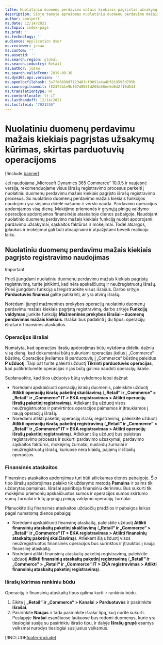 ```yaml
---
title: Nuolatiniu duomenų perdavimu mažais kiekiais pagrįstas užsakymų kūrimas, skirtas parduotuvių operacijoms
description: Šioje temoje aprašomas nuolatiniu duomenų perdavimu mažais kiekiais pagrįstas užsakymų kūrimas, skirtas operacijoms „Microsoft Dynamics 365 Commerce”.
author: analpert
ms.date: 12/14/2021
ms.topic: index-page
ms.prod: ''
ms.technology: ''
audience: Application User
ms.reviewer: josaw
ms.custom: ''
ms.assetid: ''
ms.search.region: global
ms.search.industry: Retail
ms.author: josaw
ms.search.validFrom: 2019-09-30
ms.dyn365.ops.version: ''
ms.openlocfilehash: 3a7fd8698d7123403cf9092a4a4bf810595d795b
ms.sourcegitcommit: f82372b1e9bf67d055fd265b68ee6d0d2f10d533
ms.translationtype: HT
ms.contentlocale: lt-LT
ms.lasthandoff: 12/14/2021
ms.locfileid: "7921250"
---
```

# <a name="trickle-feed-based-order-creation-for-retail-store-transactions"></a>Nuolatiniu duomenų perdavimu mažais kiekiais pagrįstas užsakymų kūrimas, skirtas parduotuvių operacijoms

[!include [banner](includes/banner.md)]

Jei naudojama „Microsoft Dynamics 365 Commerce“ 10.0.5 ir naujesnė versija, rekomenduojame visus išrašų registravimo procesus perkelti į nuolatiniu duomenų perdavimu mažais kiekiais pagrįsto išrašų registravimo procesus. Su nuolatinio duomenų perdavimo mažais kiekiais funkcijos naudojimu yra siejama didelė našumo ir verslo nauda. Pardavimo operacijos apdorojamos visą dieną. Mokėjimo priemonės ir grynųjų pinigų valdymo operacijos apdorojamos finansinėje ataskaitoje dienos pabaigoje. Naudojant nuolatinio duomenų perdavimo mažais kiekiais funkciją nuolat apdorojami pardavimo užsakymai, sąskaitos faktūros ir mokėjimai. Todėl atsargos, įplaukos ir mokėjimai gali būti atnaujinami ir atpažįstami beveik realiuoju laiku.

## <a name="use-trickle-feed-based-posting"></a>Nuolatiniu duomenų perdavimu mažais kiekiais pagrįsto registravimo naudojimas

> [!IMPORTANT]
> Prieš įjungdami nuolatiniu duomenų perdavimu mažais kiekiais pagrįstą registravimą, turite įsitikinti, kad nėra apskaičiuotų ir neužregistruotų išrašų. Prieš įjungdami funkciją užregistruokite visus išrašus. Darbo srityje **Parduotuvės finansai** galite patikrinti, ar yra atvirų išrašų.

Norėdami įjungti mažmeninės prekybos operacijų nuolatiniu duomenų perdavimu mažais kiekiais pagrįstą registravimą, darbo srityje **Funkcijų valdymas** įjunkite funkciją **Mažmeninės prekybos išrašai – duomenų perdavimas mažais kiekiais**. Išrašai bus padalinti į du tipus: operacijų išrašai ir finansinės ataskaitos.

### <a name="transactional-statements"></a>Operacijos išrašai

Numatyta, kad operacijos išrašų apdorojimas būtų vykdoma dideliu dažniu visą dieną, kad dokumentai būtų sukuriami operacijas įkėlus į „Commerce“ būstinę. Operacijos įkeliamos iš parduotuvių į „Commerce“ būstinę paleidus **P užduotį**. Taip pat turite paleisti užduotį **Tikrinti parduotuvės operacijas**, kad patikrintumėte operacijas ir jas būtų galima naudoti operacijų išraše.

Suplanuokite, kad šios užduotys būtų vykdomos labai dažnai:

- Norėdami apskaičiuoti operacijų išrašų duomenis, paleiskite užduotį **Atlikti operacijų išrašų paketinį skaičiavimą** (**„Retail“ ir „Commerce“ \> „Retail“ ir „Commerce“ IT \> EKA registravimas \> Atlikti operacijų išrašų paketinį registravimą**). Atliekant šią užduotį visos neužregistruotos ir patvirtintos operacijos paimamos ir įtraukiamos į naują operacijų išrašą.
- Norėdami atlikti paketinį operacijų išrašų registravimą, paleiskite užduotį **Atlikti operacijų išrašų paketinį registravimą** (**„Retail“ ir „Commerce“ \> „Retail“ ir „Commerce“ IT \> EKA registravimas \> Atlikti operacijų išrašų paketinį registravimą**). Atliekant šią užduotį bus paleistas registravimo procesas ir sukurti pardavimo užsakymai, pardavimo sąskaitos faktūros, mokėjimų žurnalai, nuolaidų žurnalai ir neužregistruotų išrašų, kuriuose nėra klaidų, pajamų ir išlaidų operacijos. 

### <a name="financial-statements"></a>Finansinės ataskaitos

Finansinės ataskaitos apdorojimas turi būti atliekamas dienos pabaigoje. Šio tipo išrašų apdorojimas palaiko tik uždarymo metodą **Pamaina** ir paims tik uždarytas pamainas. Išrašai apsiriboja finansiniu derinimu. Bus sukurti tik mokėjimo priemonių apskaičiuotos sumos ir operacijos sumos skirtumo sumų žurnalai ir kitų grynųjų pinigų valdymo operacijų žurnalai.

Planuokite šių finansinės ataskaitos užduočių pradžios ir pabaigos laikus pagal numatomą dienos pabaigą:

- Norėdami apskaičiuoti finansinę ataskaitą, paleiskite užduotį **Atlikti finansinių ataskaitų paketinį skaičiavimą** (**„Retail“ ir „Commerce“ \> „Retail“ ir „Commerce“ IT \> EKA registravimas \> Atlikti finansinių ataskaitų paketinį skaičiavimą**). Atliekant šią užduotį visos neužregistruotos finansinės operacijos bus surinktos ir įtrauktos į naują finansinę ataskaitą.
- Norėdami atlikti finansinių ataskaitų paketinį registravimą, paleiskite užduotį **Atlikti finansinių ataskaitų paketinį registravimą** (**„Retail“ ir „Commerce“ \> „Retail“ ir „Commerce“ IT \> EKA registravimas \> Atlikti finansinių ataskaitų paketinį registravimą**).

### <a name="manually-create-statements"></a>Išrašų kūrimas rankiniu būdu

Operacijų ir finansinių ataskaitų tipus galima kurti ir rankiniu būdu. 

1. Eikite į **„Retail“ ir „Commerce“ \> Kanalai \> Parduotuvės** ir pasirinkite **Išrašai**. 
2. Pasirinkite **Naujas** ir tada pasirinkite išrašo tipą, kurį norite sukurti. Puslapyje **Išrašai** esančiuose laukuose bus rodomi duomenys, kurie yra tiesiogiai susiję su pasirinktu išrašo tipu, ir dalyje **Išrašų grupė** esantys veiksmai nurodys tiesiogiai susijusius veiksmus.

[!INCLUDE[footer-include](../includes/footer-banner.md)]
